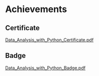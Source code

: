 

# Achievements
## Certificate
[Data_Analysis_with_Python_Certificate.pdf](https://prod-files-secure.s3.us-west-2.amazonaws.com/03e82b26-cccb-4906-bb56-adabcbdc0655/1aa3a050-2338-4a85-85d5-899bad17a31c/Data_Analysis_with_Python_Certificate.pdf?X-Amz-Algorithm=AWS4-HMAC-SHA256&X-Amz-Content-Sha256=UNSIGNED-PAYLOAD&X-Amz-Credential=ASIAZI2LB466WFS35V7L%2F20250204%2Fus-west-2%2Fs3%2Faws4_request&X-Amz-Date=20250204T101549Z&X-Amz-Expires=3600&X-Amz-Security-Token=IQoJb3JpZ2luX2VjEBIaCXVzLXdlc3QtMiJIMEYCIQC68GBXC%2BhSO9i6FxRkky4Zv614IspQ0JsbEMOep7WBswIhAOkFjMcgq1vtz7jMLFSjWsZnrm07KXsNkbODoqFRZubtKv8DCCsQABoMNjM3NDIzMTgzODA1IgwsZwv%2B4aLVoAMKOGYq3AM478EA%2Fi6Vxpwxlr2PHivz83sqyVCpyF6Ov%2FXrKHEANFTXCQikmRiBh9h8QqFIVVIElAx0THYdLYcfy1lHueAuI7gic4BntXY9maYIXdDzjvdGZjBof7MZRI3X6iCYdGdmrkA9qIsUAYx8BYg6l%2Bg4ZGPkevpHqV2Sh1a80MRNnvk7HkmfNPZpEESfmVlTP0v%2BdDndyXv0Ylmz56iKGrGayMam1yXKEtl89VW4eY6pj4q5CgreL3UZAS1j5mloheD6LpB%2Ff1SoAGD5bq2gbe3fCLzeoIka1sldoQmLaZSnVnvHmWZFZYgLVgbZOHKjPh78KycENAN%2B2yY%2FqvW9whXThqkD9Rc7hm77GQA79MMLacjoc6V9AJZDbDD6LNp%2FJ%2FO0QV9RcfYtSmr7MVf1n58AbFyg04TNsGZkcf4HeC1UEAU8zEBvJLCDdFhoDCEqAzZYGbAYYzMtn0SXYP9FQ5B0duvzh7IXhkiWFMCKCJK1sMksycRbAZE84tGFKkDg1jSOrAIg6divNkVlz1Ju6aIQ%2B6P6gVHZvxnTsMIl9GtC0u1W7vxEk2S7ymVVHkcE1DGY2%2Ft7Mx%2BbzRx6UOKt36Ly9SYU3FqQXPxC%2Fz8VamkubO%2Fv2zkOVWQ5sL042zDkyoe9BjqkAWfzZpSk9TIvwh604ogQySSVdb0q7Wi373m%2FzypDm4RPwJuVaX4WnRg7NVOaZOPRf30Whq9p1YQY%2FaoqRTBWVZUF6bIw%2BkeAQURjy5QgeDWjzuBseHRi8fvg6P%2FChe1NPimMSV41dn5a2eSgz5hC0W%2BqkWyJJgEMVLZRZC%2BOG%2FJ0aB%2B6bTubmd7NRLZMYd5fhjKj4W7emk0gqlbWmXYosdKAjy68&X-Amz-Signature=94e867df8db38c7cfe6a7ce08a72be3412d6c4ff8ddfc1b51f1968dbb7ee4327&X-Amz-SignedHeaders=host&x-id=GetObject)
## Badge
[Data_Analysis_with_Python_Badge.pdf](https://prod-files-secure.s3.us-west-2.amazonaws.com/03e82b26-cccb-4906-bb56-adabcbdc0655/4fa9bcf8-b584-40dd-8775-c0bfadf6a6f0/Data_Analysis_with_Python_Badge.pdf?X-Amz-Algorithm=AWS4-HMAC-SHA256&X-Amz-Content-Sha256=UNSIGNED-PAYLOAD&X-Amz-Credential=ASIAZI2LB466WFS35V7L%2F20250204%2Fus-west-2%2Fs3%2Faws4_request&X-Amz-Date=20250204T101549Z&X-Amz-Expires=3600&X-Amz-Security-Token=IQoJb3JpZ2luX2VjEBIaCXVzLXdlc3QtMiJIMEYCIQC68GBXC%2BhSO9i6FxRkky4Zv614IspQ0JsbEMOep7WBswIhAOkFjMcgq1vtz7jMLFSjWsZnrm07KXsNkbODoqFRZubtKv8DCCsQABoMNjM3NDIzMTgzODA1IgwsZwv%2B4aLVoAMKOGYq3AM478EA%2Fi6Vxpwxlr2PHivz83sqyVCpyF6Ov%2FXrKHEANFTXCQikmRiBh9h8QqFIVVIElAx0THYdLYcfy1lHueAuI7gic4BntXY9maYIXdDzjvdGZjBof7MZRI3X6iCYdGdmrkA9qIsUAYx8BYg6l%2Bg4ZGPkevpHqV2Sh1a80MRNnvk7HkmfNPZpEESfmVlTP0v%2BdDndyXv0Ylmz56iKGrGayMam1yXKEtl89VW4eY6pj4q5CgreL3UZAS1j5mloheD6LpB%2Ff1SoAGD5bq2gbe3fCLzeoIka1sldoQmLaZSnVnvHmWZFZYgLVgbZOHKjPh78KycENAN%2B2yY%2FqvW9whXThqkD9Rc7hm77GQA79MMLacjoc6V9AJZDbDD6LNp%2FJ%2FO0QV9RcfYtSmr7MVf1n58AbFyg04TNsGZkcf4HeC1UEAU8zEBvJLCDdFhoDCEqAzZYGbAYYzMtn0SXYP9FQ5B0duvzh7IXhkiWFMCKCJK1sMksycRbAZE84tGFKkDg1jSOrAIg6divNkVlz1Ju6aIQ%2B6P6gVHZvxnTsMIl9GtC0u1W7vxEk2S7ymVVHkcE1DGY2%2Ft7Mx%2BbzRx6UOKt36Ly9SYU3FqQXPxC%2Fz8VamkubO%2Fv2zkOVWQ5sL042zDkyoe9BjqkAWfzZpSk9TIvwh604ogQySSVdb0q7Wi373m%2FzypDm4RPwJuVaX4WnRg7NVOaZOPRf30Whq9p1YQY%2FaoqRTBWVZUF6bIw%2BkeAQURjy5QgeDWjzuBseHRi8fvg6P%2FChe1NPimMSV41dn5a2eSgz5hC0W%2BqkWyJJgEMVLZRZC%2BOG%2FJ0aB%2B6bTubmd7NRLZMYd5fhjKj4W7emk0gqlbWmXYosdKAjy68&X-Amz-Signature=0909adef9080212fb1f49c47a778345d5d64eff5db069b6939c37bc2c9d41742&X-Amz-SignedHeaders=host&x-id=GetObject)
